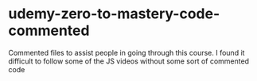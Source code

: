 # udemy-zero-to-mastery-code-commented
Commented files to assist people in going through this course. I found it difficult to follow some of the JS videos without some sort of commented code
